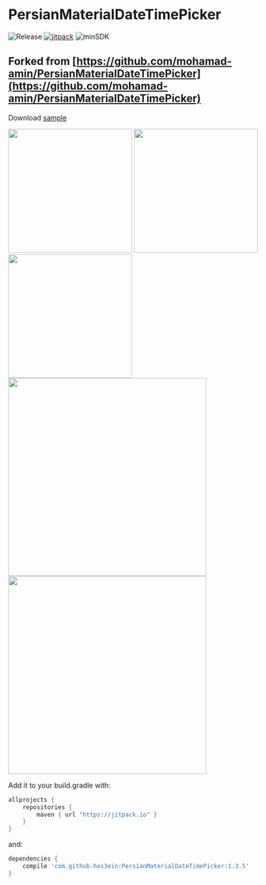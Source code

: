 # PersianMaterialDateTimePicker

![Release](https://img.shields.io/github/release/hos3ein/PersianMaterialDateTimePicker.svg?maxAge=1593135)
[![jitpack](https://jitpack.io/v/hos3ein/PersianMaterialDateTimePicker.svg)](https://jitpack.io/#hos3ein/PersianMaterialDateTimePicker)
![minSDK](https://img.shields.io/badge/minSDK-14+-red.svg)

## Forked from [https://github.com/mohamad-amin/PersianMaterialDateTimePicker](https://github.com/mohamad-amin/PersianMaterialDateTimePicker)

Download [sample](/resources/PersianMaterialDateTimePicker.apk)

<img src="https://cdn.rawgit.com/hos3ein/PersianMaterialDateTimePicker/master/resources/Screenshot_1.png" width=250>
<img src="https://cdn.rawgit.com/hos3ein/PersianMaterialDateTimePicker/master/resources/Screenshot_2.png" width=250>
<img src="https://cdn.rawgit.com/hos3ein/PersianMaterialDateTimePicker/master/resources/Screenshot_3.png" width=250>

<img src="https://cdn.rawgit.com/hos3ein/PersianMaterialDateTimePicker/master/resources/Screenshot_4.png" width=400>
<img src="https://cdn.rawgit.com/hos3ein/PersianMaterialDateTimePicker/master/resources/Screenshot_5.png" width=400>


Add it to your build.gradle with:
```gradle
allprojects {
    repositories {
        maven { url "https://jitpack.io" }
    }
}
```
and:

```gradle
dependencies {
    compile 'com.github.hos3ein:PersianMaterialDateTimePicker:1.3.5'
}
```